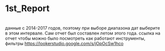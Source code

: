 # 1st_Report
#
#
#
#

данные с 2014-2017 годов, поэтому при выборе диапазона дат выберите в этом интервале. Сам отчет был составлен летом этого года.
ссылка на отчет чтобы можно было посмотреть как работают инструменты, фильтры
https://lookerstudio.google.com/s/jOpOcSw1hco
